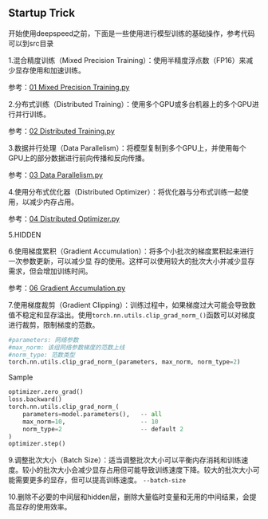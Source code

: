 ## Startup Trick

开始使用deepspeed之前，下面是一些使用进行模型训练的基础操作，参考代码可以到src目录

1.混合精度训练（Mixed Precision Training）：使用半精度浮点数（FP16）来减少显存使用和加速训练。

参考：[01 Mixed Precision Training.py](https://github.com/limccn/deepspeed-trick/blob/main/src/01%20Training/00%20Startup/01%20Mixed%20Precision%20Training.py)

2.分布式训练（Distributed Training）：使用多个GPU或多台机器上的多个GPU进行并行训练。

参考：[02 Distributed Training.py](https://github.com/limccn/deepspeed-trick/blob/main/src/01%20Training/00%20Startup/02%20Distributed%20Training.py)

3.数据并行处理（Data Parallelism）：将模型复制到多个GPU上，并使用每个GPU上的部分数据进行前向传播和反向传播。

参考：[03 Data Parallelism.py](https://github.com/limccn/deepspeed-trick/blob/main/src/01%20Training/00%20Startup/03%20Data%20Parallelism.py)

4.使用分布式优化器（Distributed Optimizer）：将优化器与分布式训练一起使用，以减少内存占用。

参考：[04 Distributed Optimizer.py](https://github.com/limccn/deepspeed-trick/blob/main/src/01%20Training/00%20Startup/04%20Distributed%20Optimizer.py)

5.HIDDEN

6.使用梯度累积（Gradient Accumulation）：将多个小批次的梯度累积起来进行一次参数更新，可以减少显
存的使用。这样可以使用较大的批次大小并减少显存需求，但会增加训练时间。

参考：[06 Gradient Accumulation.py](https://github.com/limccn/deepspeed-trick/blob/main/src/01%20Training/00%20Startup/04%20Distributed%20Optimizer.py)

7.使用梯度裁剪（Gradient Clipping）：训练过程中，如果梯度过大可能会导致数值不稳定和显存溢出。使用`torch.nn.utils.clip_grad_norm_()`函数可以对梯度进行裁剪，限制梯度的范数。
```python
#parameters: 网络参数
#max_norm: 该组网络参数梯度的范数上线
#norm_type: 范数类型
torch.nn.utils.clip_grad_norm_(parameters, max_norm, norm_type=2)

```
Sample
```python
optimizer.zero_grad()
loss.backward()
torch.nn.utils.clip_grad_norm_(
    parameters=model.parameters(),   -- all
    max_norm=10,                     -- 10
    norm_type=2                      -- default 2
)
optimizer.step()
```

9.调整批次大小（Batch Size）：适当调整批次大小可以平衡内存消耗和训练速度。较小的批次大小会减少显存占用但可能导致训练速度下降。较大的批次大小可能需要更多的显存，但可以提高训练速度。 `--batch-size`

10.删除不必要的中间层和hidden层，删除大量临时变量和无用的中间结果，会提高显存的使用效率。